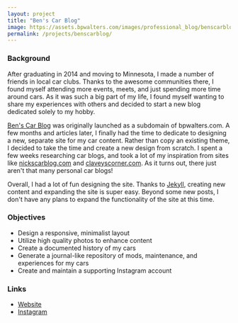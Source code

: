 ```yaml
---
layout: project
title: "Ben's Car Blog"
image: https://assets.bpwalters.com/images/professional_blog/benscarblog_screenshot.png
permalink: /projects/benscarblog/
---
```


<h3>Background</h3>
<p>After graduating in 2014 and moving to Minnesota, I made a number of friends in local car clubs.  Thanks to the awesome communities there, I found myself attending more events, meets, and just spending more time around cars.  As it was such a big part of my life, I found myself wanting to share my experiences with others and decided to start a new blog dedicated solely to my hobby.</p>
<p><a href="https://benscarblog.com">Ben's Car Blog</a> was originally launched as a subdomain of bpwalters.com.  A few months and articles later, I finally had the time to dedicate to designing a new, separate site for my car content.  Rather than copy an existing theme, I decided to take the time and create a new design from scratch.  I spent a few weeks researching car blogs, and took a lot of my inspiration from sites like <a href="http://nickscarblog.com">nickscarblog.com</a> and <a href="http://claveyscorner.com">claveyscorner.com</a>.  As it turns out, there just aren't that many personal car blogs!</p>
<p>Overall, I had a lot of fun designing the site.  Thanks to <a href="https://jekyllrb.com/">Jekyll</a>, creating new content and expanding the site is super easy.  Beyond some new posts, I don't have any plans to expand the functionality of the site at this time.</p>
<h3>Objectives</h3>
<ul>
    <li>Design a responsive, minimalist layout</li>
    <li>Utilize high quality photos to enhance content</li>
    <li>Create a documented history of my cars</li>
    <li>Generate a journal-like repository of mods, maintenance, and experiences for my cars</li>
    <li>Create and maintain a supporting Instagram account</li>
</ul>
<h3>Links</h3>
<ul>
    <li><a href="https://benscarblog.com">Website</a></li>
    <li><a href="https://www.instagram.com/benscarblog/">Instagram</a></li>
</ul>